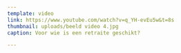 ```yaml
---
template: video
link: https://www.youtube.com/watch?v=q_YH-evEu5w&t=8s
thumbnail: uploads/beeld video 4.jpg
caption: Voor wie is een retraite geschikt?

---
```

